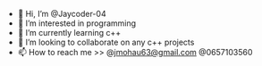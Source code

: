 - 👋 Hi, I’m @Jaycoder-04
- 👀 I’m interested in programming 
- 🌱 I’m currently learning c++
- 💞️ I’m looking to collaborate on any c++ projects 
- 📫 How to reach me >> @jmohau63@gmail.com @0657103560

<!---
Jaycoder-04/Jaycoder-04 is a ✨ special ✨ repository because its `README.md` (this file) appears on your GitHub profile.
You can click the Preview link to take a look at your changes.
--->
